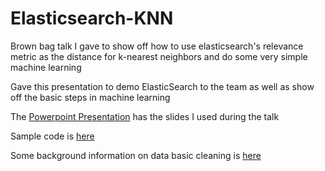 # Elasticsearch-KNN
Brown bag talk I gave to show off how to use elasticsearch's relevance metric as the distance for k-nearest neighbors and do some very simple machine learning

Gave this presentation to demo ElasticSearch to the team as well as show off the basic steps in machine learning 

The [Powerpoint Presentation](ElasticSearch%20ML.pptx) has the slides I used during the talk

Sample code is [here](elasticsearch_ml.py)

Some background information on data basic cleaning is [here](cleaning.py)
